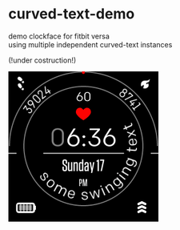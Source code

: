 # curved-text-demo
demo clockface for fitbit versa\
using multiple independent curved-text instances

(!under costruction!)

![](demo_new.gif)


